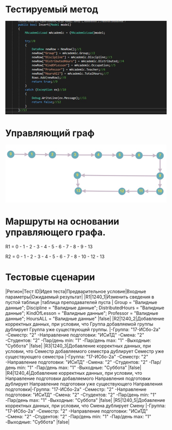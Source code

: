# Тестируемый метод
![alt text](CODE.png "Тестируемый метод")
# Управляющий граф
![alt text](GRAPH.PNG "Управляющий граф")
# Маршруты на основании управляющего графа.

R1 = 0 - 1 - 2 - 3 - 4 - 5 - 6 - 7 - 8 - 9 - 13

R2 = 0 - 1 - 2 - 3 - 4 - 5 - 6 - 7 - 8 - 10 - 12 - 13   

# Тестовые сценарии
|Регион|Тест ID|Идея теста|Предварительное условие|Входные параметры|Ожидаемый результат|
|R1|1240_1|Изменить сведения в пустой таблице |таблица преподавателей пуста | Group = "Валидные данные"; Discipline = "Валидные данные"; DistributedHours = "Валидные данные"; KindOfLesson = "Валидные данные"; Professor = "Валидные данные"; HoursALL = "Валидные данные" |false|
|R2|1240_2|Добавление корректных данных, при условии, что Группа добавляемой группы дублирует Группа уже существующей группы. |-Группа: "17-ИСбо-2а" -Семестр: "2" -Направление подготовки: "ИСиТД" -Смена: "2" -Студентов: "2" -Пар/день min: "1" -Пар/день max: "1" -Выходные: "Суббота" |false|
|R3|1240_3|Добавление корректных данных, при условии, что Семестр добавляемого семестра дублирует Семестр уже существующего семестра |-Группа: "17-ИСбо-2а" -Семестр: "2" -Направление подготовки: "ИСиТД" -Смена: "2" -Студентов: "2" -Пар/день min: "1" -Пар/день max: "1" -Выходные: "Суббота" |false|
|R4|1240_4|Добавление корректных данных, при условии, что Направление подготовки добавляемого Направления подготовки дублирует Направление подготовки уже существующего Направления подготовки|-Группа: "17-ИСбо-2а" -Семестр: "2" -Направление подготовки: "ИСиТД" -Смена: "2" -Студентов: "2" -Пар/день min: "1" -Пар/день max: "1" -Выходные: "Суббота" |false|
|R5|1240_5|Добавление корректных данных, при условии, что Смена дублирует Смену |-Группа: "17-ИСбо-2а" -Семестр: "2" -Направление подготовки: "ИСиТД" -Смена: "2" -Студентов: "2" -Пар/день min: "1" -Пар/день max: "1" -Выходные: "Суббота" |false|


